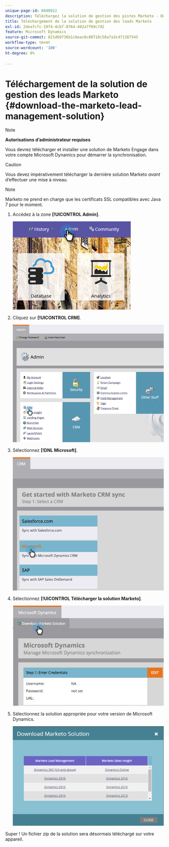 ```yaml
---
unique-page-id: 6848922
description: Téléchargez la solution de gestion des pistes Marketo - Documents Marketo - Documentation du produit
title: Téléchargement de la solution de gestion des leads Marketo
exl-id: 2deafcfc-19f4-4cbf-8764-402a7f69c7d2
feature: Microsoft Dynamics
source-git-commit: 821d69736b1cbeac0c80718c58a7a3c471387545
workflow-type: tm+mt
source-wordcount: '108'
ht-degree: 0%

---
```


# Téléchargement de la solution de gestion des leads Marketo {#download-the-marketo-lead-management-solution}

>[!NOTE]
>
>**Autorisations d’administrateur requises**

Vous devrez télécharger et installer une solution de Marketo Engage dans votre compte Microsoft Dynamics pour démarrer la synchronisation.

>[!CAUTION]
>
>Vous devez impérativement télécharger la dernière solution Marketo _avant_ d’effectuer une mise à niveau.

>[!NOTE]
>
>Marketo ne prend en charge que les certificats SSL compatibles avec Java 7 pour le moment.

1. Accédez à la zone **[!UICONTROL Admin]**.

   ![](assets/download-the-marketo-lead-management-solution-1.png)

1. Cliquez sur **[!UICONTROL CRM]**.

   ![](assets/download-the-marketo-lead-management-solution-2.png)

1. Sélectionnez **[!DNL Microsoft]**.

   ![](assets/download-the-marketo-lead-management-solution-3.png)

1. Sélectionnez **[!UICONTROL Télécharger la solution Marketo]**.

   ![](assets/download-the-marketo-lead-management-solution-4.png)

1. Sélectionnez la solution appropriée pour votre version de Microsoft Dynamics.

   ![](assets/download-the-marketo-lead-management-solution-5.png)

Super ! Un fichier zip de la solution sera désormais téléchargé sur votre appareil.
